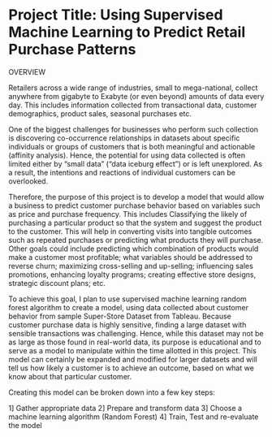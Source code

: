 # Project Title:  Using Supervised Machine Learning to Predict Retail Purchase Patterns

OVERVIEW

Retailers across a wide range of industries, small to mega-national, collect anywhere from gigabyte to Exabyte (or even beyond) amounts of data every day. This includes information collected from transactional data, customer demographics, product sales, seasonal purchases etc.

One of the biggest challenges for businesses who perform such collection is discovering co-occurrence relationships in datasets about specific individuals or groups of customers that is both meaningful and actionable (affinity analysis). Hence, the potential for using data collected is often limited either by “small data” (“data iceburg effect”) or is left unexplored. As a result, the intentions and reactions of individual customers can be overlooked.

Therefore, the purpose of this project is to develop a model that would allow a business to predict customer purchase behavior based on variables such as price and purchase frequency. This includes 
Classifying the likely of purchasing a particular product so that the system and suggest the product to the customer. This will help in converting visits into tangible outcomes such as repeated purchases or predicting what products they will purchase. Other goals could include predicting which combination of products would make a customer most profitable; what variables should be addressed to reverse churn; maximizing  cross-selling and up-selling; influencing sales promotions, enhancing loyalty programs;  creating effective store designs,  strategic discount plans;  etc.

To achieve this goal, I plan to use supervised machine learning random forest algorithm to create a model, using data collected about customer behavior from sample Super-Store Dataset from Tableau.  Because customer purchase data is highly sensitive, finding a large dataset with sensible transactions was challenging.  Hence, while this dataset may not be as large as those found in real-world data, its purpose is educational and to serve as a model to manipulate within the time allotted in this project. This model can certainly be expanded and modified for larger datasets and  will tell us how likely a customer is to achieve an outcome, based on what we know about that particular customer.

Creating this model can be broken down into a few key steps:


1] 	Gather appropriate data
2] 	Prepare and transform data
3] 	Choose a machine learning algorithm (Random Forest)
4] 	Train, Test and re-evaluate the model
